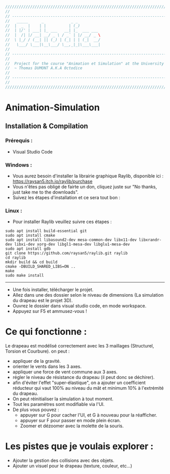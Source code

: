 ```cpp
////////////////////////////////////////////////////////////////////////////////////
//
// ---------------------------------------------------------------------------------
//   _____      _            _ _
//  |  _  |    | |          | (_)
//  | |/' | ___| |_ ___   __| |_  ___ ___
//  |  /| |/ __| __/ _ \ / _` | |/ __/ _ \
//  \ |_/ / (__| || (_) | (_| | | (_|  __/
//   \___/ \___|\__\___/ \__,_|_|\___\___|
//
// ---------------------------------------------------------------------------------
//
//  Project for the course "Animation et Simulation" at the University Gustave Eiffel
//  ~ Thomas DUMONT A.K.A 0ctodice
//
// ---------------------------------------------------------------------------------
//
////////////////////////////////////////////////////////////////////////////////////
```

# Animation-Simulation

## Installation & Compilation

### Prérequis :

- Visual Studio Code

### Windows :

- Vous aurez besoin d'installer la librairie graphique Raylib, disponible ici : https://raysan5.itch.io/raylib/purchase
- Vous n'êtes pas obligé de fairte un don, cliquez juste sur "No thanks, just take me to the downloads".
- Suivez les étapes d'installation et ce sera tout bon : 

### Linux :

- Pour installer Raylib veuillez suivre ces étapes :
```shell
sudo apt install build-essential git
sudo apt install cmake
sudo apt install libasound2-dev mesa-common-dev libx11-dev libxrandr-dev libxi-dev xorg-dev libgl1-mesa-dev libglu1-mesa-dev
sudo apt install gdb
git clone https://github.com/raysan5/raylib.git raylib
cd raylib
mkdir build && cd build
cmake -DBUILD_SHARED_LIBS=ON ..
make
sudo make install
```

---

- Une fois installer, télécharger le projet.
- Allez dans une des dossier selon le niveau de dimensions (La simulation du drapeau est le projet 3D).
- Ouvrez le dossier dans visual studio code, en mode workspace.
- Appuyez sur F5 et ammusez-vous !

# Ce qui fonctionne :

Le drapeau est modélisé correctement avec les 3 maillages (Structurel, Torsion et Courbure).
on peut :
 - appliquer de la gravité.
 - orienter le vents dans les 3 axes.
 - appliquer une force de vent commune aux 3 axes.
 - régler le niveau de résistance du drapeau (il peut donc se déchirer).
 - afin d'éviter l'effet "super-élastique", on a ajouter un coefficient réducteur qui vaut 100% au niveau du mât et minimum 10% à l'extrémité du drapeau.
 - On peut réinitialiser la simulation à tout moment.
 - Tout les paramètres sont modifiable via l'UI.
 - De plus vous pouvez :
   -  appuyer sur G pour cacher l'UI, et G à nouveau pour la réafficher.
   -  appuyer sur F pour passer en mode plein écran.
   -  Zoomer et dézoomer avec la molette de la souris.

# Les pistes que je voulais explorer :

- Ajouter la gestion des collisions avec des objets.
- Ajouter un visuel pour le drapeau (texture, couleur, etc...)
